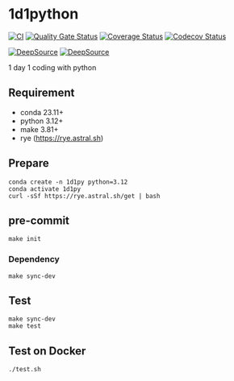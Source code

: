 # 1d1python

[![CI](https://github.com/zrma/1d1python/workflows/CI/badge.svg)](https://github.com/zrma/1d1python/actions)
[![Quality Gate Status](https://sonarcloud.io/api/project_badges/measure?project=1d1python&metric=alert_status)](https://sonarcloud.io/dashboard?id=1d1python)
[![Coverage Status](https://coveralls.io/repos/github/zrma/1d1python/badge.svg?branch=master)](https://coveralls.io/github/zrma/1d1python?branch=master)
[![Codecov Status](https://codecov.io/gh/zrma/1d1python/branch/master/graphs/badge.svg)](https://codecov.io/gh/zrma/1d1python)

[![DeepSource](https://deepsource.io/gh/zrma/1d1python.svg/?label=active+issues&show_trend=true)](https://deepsource.io/gh/zrma/1d1python/?ref=repository-badge)
[![DeepSource](https://deepsource.io/gh/zrma/1d1python.svg/?label=resolved+issues&show_trend=true)](https://deepsource.io/gh/zrma/1d1python/?ref=repository-badge)

1 day 1 coding with python

## Requirement

- conda 23.11+
- python 3.12+
- make 3.81+
- rye (https://rye.astral.sh)


## Prepare

```shell
conda create -n 1d1py python=3.12
conda activate 1d1py
curl -sSf https://rye.astral.sh/get | bash
```

## pre-commit

```shell
make init
```

### Dependency

```shell
make sync-dev
```

## Test

```shell
make sync-dev
make test
```

## Test on Docker

```shell
./test.sh
```

